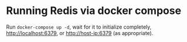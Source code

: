# Running Redis via docker compose

Run `docker-compose up -d`, wait for it to initialize completely,
<http://localhost:6379>, or <http://host-ip:6379> (as appropriate).
